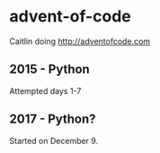 # advent-of-code

Caitlin doing http://adventofcode.com

## 2015 - Python

Attempted days 1-7

## 2017 - Python?

Started on December 9.
